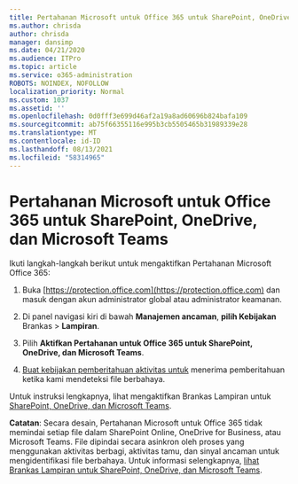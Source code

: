 ```yaml
---
title: Pertahanan Microsoft untuk Office 365 untuk SharePoint, OneDrive, dan Microsoft Teams
ms.author: chrisda
author: chrisda
manager: dansimp
ms.date: 04/21/2020
ms.audience: ITPro
ms.topic: article
ms.service: o365-administration
ROBOTS: NOINDEX, NOFOLLOW
localization_priority: Normal
ms.custom: 1037
ms.assetid: ''
ms.openlocfilehash: 0d0fff3e699d46af2a19a8ad60696b824bafa109
ms.sourcegitcommit: ab75f66355116e995b3cb5505465b31989339e28
ms.translationtype: MT
ms.contentlocale: id-ID
ms.lasthandoff: 08/13/2021
ms.locfileid: "58314965"
---
```

# <a name="microsoft-defender-for-office-365-for-sharepoint-onedrive-and-microsoft-teams"></a>Pertahanan Microsoft untuk Office 365 untuk SharePoint, OneDrive, dan Microsoft Teams

Ikuti langkah-langkah berikut untuk mengaktifkan Pertahanan Microsoft Office 365:

1. Buka [https://protection.office.com](https://protection.office.com) dan masuk dengan akun administrator global atau administrator keamanan.

2. Di panel navigasi kiri di bawah **Manajemen ancaman**, **pilih Kebijakan** Brankas \> **Lampiran**.

3. Pilih **Aktifkan Pertahanan untuk Office 365 untuk SharePoint, OneDrive, dan Microsoft Teams**.

4. [Buat kebijakan pemberitahuan aktivitas untuk](https://docs.microsoft.com/microsoft-365/compliance/create-activity-alerts) menerima pemberitahuan ketika kami mendeteksi file berbahaya.

Untuk instruksi lengkapnya, lihat mengaktifkan Brankas Lampiran untuk [SharePoint, OneDrive, dan Microsoft Teams](https://docs.microsoft.com/microsoft-365/security/office-365-security/turn-on-atp-for-spo-odb-and-teams).

**Catatan**: Secara desain, Pertahanan Microsoft untuk Office 365 tidak memindai setiap file dalam SharePoint Online, OneDrive for Business, atau Microsoft Teams. File dipindai secara asinkron oleh proses yang menggunakan aktivitas berbagi, aktivitas tamu, dan sinyal ancaman untuk mengidentifikasi file berbahaya. Untuk informasi selengkapnya, [lihat Brankas Lampiran untuk SharePoint, OneDrive, dan Microsoft Teams](https://docs.microsoft.com/microsoft-365/security/office-365-security/atp-for-spo-odb-and-teams).
